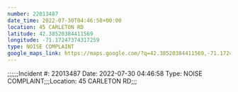 ```yaml
---
number: 22013487
date_time: 2022-07-30T04:46:58+00:00
location: 45 CARLETON RD
latitude: 42.38520384411569
longitude: -71.17247374317259
type: NOISE COMPLAINT
google_maps_link: https://maps.google.com/?q=42.38520384411569,-71.17247374317259
---
```


;;;;;;Incident #: 22013487  Date: 2022-07-30 04:46:58   Type: NOISE COMPLAINT;;;Location: 45 CARLETON RD;;;
